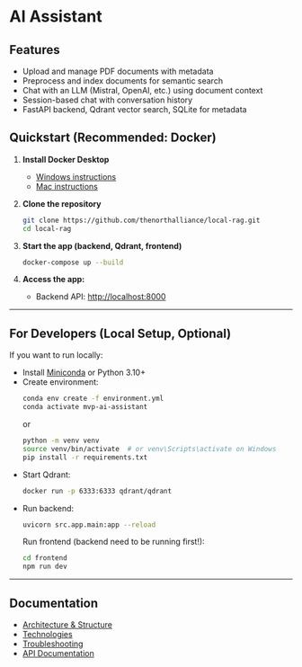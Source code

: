 # AI Assistant


## Features
- Upload and manage PDF documents with metadata
- Preprocess and index documents for semantic search
- Chat with an LLM (Mistral, OpenAI, etc.) using document context
- Session-based chat with conversation history
- FastAPI backend, Qdrant vector search, SQLite for metadata

##  Quickstart (Recommended: Docker)

1. **Install Docker Desktop**  
   - [Windows instructions](https://docs.docker.com/desktop/install/windows-install/)
   - [Mac instructions](https://docs.docker.com/desktop/install/mac-install/)

2. **Clone the repository**
   ```sh
   git clone https://github.com/thenorthalliance/local-rag.git
   cd local-rag
   ```

3. **Start the app (backend, Qdrant, frontend)**
   ```sh
   docker-compose up --build
   ```

4. **Access the app:**
   - Backend API: [http://localhost:8000](http://localhost:8000)

---

##  For Developers (Local Setup, Optional)

If you want to run locally:

- Install [Miniconda](https://docs.conda.io/en/latest/miniconda.html) or Python 3.10+
- Create environment:
  ```sh
  conda env create -f environment.yml
  conda activate mvp-ai-assistant
  ```
  or
  ```sh
  python -m venv venv
  source venv/bin/activate  # or venv\Scripts\activate on Windows
  pip install -r requirements.txt
  ```
- Start Qdrant:
  ```sh
  docker run -p 6333:6333 qdrant/qdrant
  ```
- Run backend:
  ```sh
  uvicorn src.app.main:app --reload
  ```
  Run frontend (backend need to be running first!):
  ```sh
  cd frontend
  npm run dev
  ```
---

## Documentation
- [Architecture & Structure](docs/ARCHITECTURE.md)
- [Technologies](docs/TECHNOLOGIES.md)
- [Troubleshooting](docs/TROUBLESHOOTING.md)
- [API Documentation](docs/API_DOCUMENTATION.md)

